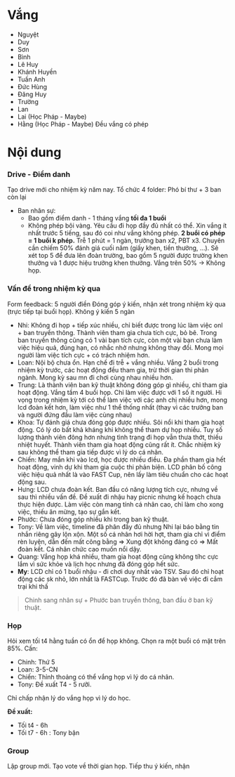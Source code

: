# Vắng

- Nguyệt
- Duy
- Sơn
- Bình 
- Lê Huy
- Khánh Huyền
- Tuấn Anh
- Đức Hùng
- Đăng Huy 
- Trường
- Lan
- Lai (Học Pháp - Maybe)
- Hằng (Học Pháp - Maybe)
Đều vắng có phép

# Nội dung 
### Drive - Điểm danh
Tạo drive mới cho nhiệm kỳ năm nay.
Tổ chức 4 folder: Phó bí thư + 3 ban còn lại
- Ban nhân sự: 
	- Bao gồm điểm danh - 1 tháng vắng **tối đa 1 buổi**
	- Không phép bôi vàng.
Yêu cầu đi họp đầy đủ nhất có thể.
Xin vắng ít nhất trước 5 tiếng, sau đó coi như vắng không phép.
**2 buổi có phép = 1 buổi k phép.**
Trễ 1 phút = 1 ngàn, trưởng ban x2, PBT x3.
Chuyên cần chiếm 50% đánh giá cuối năm (giấy khen, tiền thưởng, ...).
Sẽ xét top 5 để đưa lên đoàn trường, bao gồm 5 người được trường khen thưởng và 1 được hiệu trưởng khen thưởng.
Vắng trên 50% -> Không họp.

### Vấn đề trong nhiệm kỳ qua
Form feedback: 5 người điền
Đóng góp ý kiến, nhận xét trong nhiệm kỳ qua (trực tiếp tại buổi họp). Không ý kiến 5 ngàn
- Nhi: Không đi họp + tiếp xúc nhiều, chỉ biết được trong lúc làm việc onl + ban truyền thông. Thành viên tham gia chưa tích cực, bỏ bê. Trong ban truyền thông cũng có 1 vài bạn tích cực, còn một vài bạn chưa làm việc hiệu quả, đúng hạn, có nhắc nhở nhưng không thay đổi. Mong mọi người làm việc tích cực + có trách nhiệm hơn.
- Loan: Nội bộ chưa ổn. Hạn chế đi trễ + vắng nhiều. Vắng 2 buổi trong nhiệm kỳ trước, các hoạt động đều tham gia, trừ thời gian thi phân ngành. Mong kỳ sau mn đi chơi cùng nhau nhiều hơn.
- Trung: Là thành viên ban kỹ thuật không đóng góp gì nhiều, chỉ tham gia hoạt động. Vắng tầm 4 buổi họp. Chỉ làm việc được với 1 số ít người. Hi vọng trong nhiệm kỳ tới có thể làm việc với các anh chị nhiều hơn, mong lcd đoàn kết hơn, làm việc như 1 thể thống nhất (thay vì các trưởng ban và người đứng đầu làm việc cùng nhau)
- Khoa: Tự đánh giá chưa đóng góp được nhiều. Sôi nổi khi tham gia hoạt động. Có lý do bất khả kháng khi không thể tham dự họp nhiều. Tuy số lượng thành viên đông hơn nhưng tình trạng đi họp vẫn thưa thớt, thiếu nhiệt huyết. Thành viên tham gia hoạt động cũng rất ít. Chắc nhiệm kỳ sau không thể tham gia tiếp được vì lý do cá nhân.
- Chiến: May mắn khi vào lcd, học được nhiều điều. Đa phần tham gia hết hoạt động, vinh dự khi tham gia cuộc thi phản biện. LCD phân bố công việc hiệu quả nhất là vào FAST Cup, nên lấy làm tiêu chuẩn cho các hoạt động sau.
- Hưng: LCD chưa đoàn kết. Ban đầu có năng lượng tích cực, nhưng về sau thì nhiều vấn đề. Đề xuất đi nhậu hay picnic nhưng kế hoạch chưa thực hiện được. Làm việc còn mang tính cá nhân cao, chỉ làm cho xong việc, thiếu ăn mừng, tạo sự gắn kết.
- Phước: Chưa đóng góp nhiều khi trong ban kỹ thuật. 
- Tony: Về làm việc, timeline đã phân đầy đủ nhưng Nhi lại báo bằng tin nhắn riêng gây lộn xộn. Một số cá nhân hơi hời hợt, tham gia chỉ vì điểm rèn luyện, dẫn đến mất công bằng => Xung đột không đáng có => Mất đoàn kết. Cá nhân chức cao muốn nổi dậy. 
- Quang: Vắng họp khá nhiều, tham gia hoạt động cũng không tíhc cực lắm vì sức khỏe và lịch học nhưng đã đóng góp hết sức.
- **My**: LCD chỉ có 1 buổi nhậu - đi chơi duy nhất vào TSV. Sau đó chỉ hoạt động các sk nhỏ, lớn nhất là FASTCup. Trước đó đã bàn về việc đi cắm trại khi thấ

> Chinh sang nhân sự + Phước ban truyền thông, ban đầu ở ban kỹ thuật.


### Họp
Hỏi xem tối t4 hằng tuần có ổn để họp không.
Chọn ra một buổi có mặt trên 85%.
Cấn:
- Chinh: Thứ 5
- Loan: 3-5-CN
- Chiến: Thỉnh thoảng có thể vắng họp vì lý do cá nhân.
- Tony: Đề xuất T4 - 5 rưỡi.


Chỉ chấp nhận lý do vắng họp vì lý do học.

**Đề xuất:** 
- Tối t4 - 6h
- Tối t7 - 6h : Tony bận

### Group
Lập group mới.
Tạo vote về thời gian họp.
Tiếp thu ý kiến, nhận